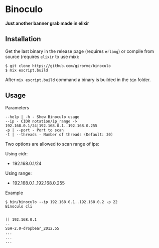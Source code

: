 # Binoculo

**Just another banner grab made in elixir**

## Installation

Get the last binary in the release page (requires `erlang`) or compile from source (requires `elixir` to use mix):

```
$ git clone https://github.com/girorme/binoculo
$ mix escript.build
```

After `mix escript.build` command a binary is builded in the `bin` folder.

## Usage

Parameters
```
--help | -h - Show Binoculo usage
--ip - CIDR notation/ip_range -> 192.168.0.1/24|192.168.0.1..192.168.0.255
-p | --port - Port to scan
-t | --threads - Number of threads (Default: 30)
```

Two options are allowed to scan range of ips:

Using cidr:
- 192.168.0.1/24

Using range:
- 192.168.0.1..192.168.0.255

Example

```
$ bin/binoculo --ip 192.168.0.1..192.168.0.2 -p 22
Binoculo cli


[] 192.168.0.1
--
SSH-2.0-dropbear_2012.55
...
...
...
```
